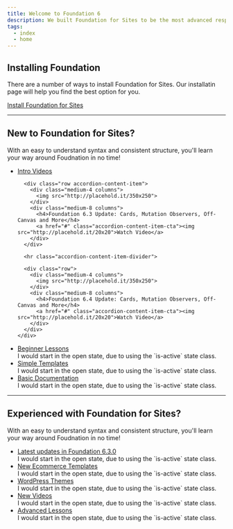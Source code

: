 ```yaml
---
title: Welcome to Foundation 6
description: We built Foundation for Sites to be the most advanced responsive front-end framework in the world.
tags:
  - index
  - home
---
```


## Installing Foundation

There are a number of ways to install Foundation for Sites. Our installatin page will help you find the best option for you. 

<a href="installation.html" class="large button">Install Foundation for Sites</a>

---

## New to Foundation for Sites?

With an easy to understand syntax and consistent structure, you'll learn your way around Foudnation in no time!

<ul class="accordion" data-accordion>
  <li class="accordion-item is-active" data-accordion-item>
    <a href="#" class="accordion-title">Intro Videos</a>
    <div class="accordion-content" data-tab-content>
      
      <div class="row accordion-content-item">
        <div class="medium-4 columns">
          <img src="http://placehold.it/350x250">
        </div>
        <div class="medium-8 columns">
          <h4>Foundation 6.3 Update: Cards, Mutation Observers, Off-Canvas and More</h4>
          <a href="#" class="accordion-content-item-cta"><img src="http://placehold.it/20x20">Watch Video</a>
        </div>
      </div>
      
      <hr class="accordion-content-item-divider">
      
      <div class="row">
        <div class="medium-4 columns">
          <img src="http://placehold.it/350x250">
        </div>
        <div class="medium-8 columns">
          <h4>Foundation 6.4 Update: Cards, Mutation Observers, Off-Canvas and More</h4>
          <a href="#" class="accordion-content-item-cta"><img src="http://placehold.it/20x20">Watch Video</a>
        </div>
      </div>
    </div>
  </li>
  <li class="accordion-item" data-accordion-item>
    <a href="#" class="accordion-title">Beginner Lessons</a>
    <div class="accordion-content" data-tab-content>
      I would start in the open state, due to using the `is-active` state class.
    </div>
  </li>
  <li class="accordion-item" data-accordion-item>
    <a href="#" class="accordion-title">Simple Templates</a>
    <div class="accordion-content" data-tab-content>
      I would start in the open state, due to using the `is-active` state class.
    </div>
  </li>
  <li class="accordion-item" data-accordion-item>
    <a href="#" class="accordion-title">Basic Documentation</a>
    <div class="accordion-content" data-tab-content>
      I would start in the open state, due to using the `is-active` state class.
    </div>
  </li>
</ul>

---

## Experienced with Foundation for Sites?

With an easy to understand syntax and consistent structure, you'll learn your way around Foudnation in no time!

<ul class="accordion" data-accordion>
  <li class="accordion-item is-active" data-accordion-item>
    <a href="#" class="accordion-title">Latest updates in Foundation 6.3.0</a>
    <div class="accordion-content" data-tab-content>
      I would start in the open state, due to using the `is-active` state class.
    </div>
  </li>
  <li class="accordion-item" data-accordion-item>
    <a href="#" class="accordion-title">New Ecommerce Templates</a>
    <div class="accordion-content" data-tab-content>
      I would start in the open state, due to using the `is-active` state class.
    </div>
  </li>
  <li class="accordion-item" data-accordion-item>
    <a href="#" class="accordion-title">WordPress Themes</a>
    <div class="accordion-content" data-tab-content>
      I would start in the open state, due to using the `is-active` state class.
    </div>
  </li>
  <li class="accordion-item" data-accordion-item>
    <a href="#" class="accordion-title">New Videos</a>
    <div class="accordion-content" data-tab-content>
      I would start in the open state, due to using the `is-active` state class.
    </div>
  </li>
  <li class="accordion-item" data-accordion-item>
    <a href="#" class="accordion-title">Advanced Lessons</a>
    <div class="accordion-content" data-tab-content>
      I would start in the open state, due to using the `is-active` state class.
    </div>
  </li>
</ul>